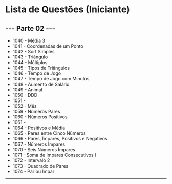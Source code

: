 
# Lista de Questões (Iniciante)

## --- Parte 02 ---

* 1040 - Média 3
* 1041 - Coordenadas de um Ponto
* 1042 - Sort Simples
* 1043 - Triângulo
* 1044 - Múltiplos
* 1045 - Tipos de Triângulos
* 1046 - Tempo de Jogo
* 1047 - Tempo de Jogo com Minutos
* 1048 - Aumento de Salário
* 1049 - Animal
* 1050 - DDD
* 1051 - 
* 1052 - Mês
* 1059 - Números Pares
* 1060 - Números Positivos
* 1061 - 
* 1064 - Positivos e Média
* 1065 - Pares entre Cinco Números
* 1066 - Pares, Ímpares, Positivos e Negativos
* 1067 - Números Ímpares
* 1070 - Seis Números Ímpares
* 1071 - Soma de Impares Consecutivos I
* 1072 - Intervalo 2
* 1073 - Quadrado de Pares
* 1074 - Par ou Ímpar
---